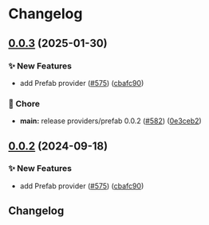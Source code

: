 # Changelog

## [0.0.3](https://github.com/beeme1mr/go-sdk-contrib/compare/providers/prefab-v0.0.2...providers/prefab/v0.0.3) (2025-01-30)


### ✨ New Features

* add Prefab provider ([#575](https://github.com/beeme1mr/go-sdk-contrib/issues/575)) ([cbafc90](https://github.com/beeme1mr/go-sdk-contrib/commit/cbafc906ed2ed1ce8f93854100be6d29acf13509))


### 🧹 Chore

* **main:** release providers/prefab 0.0.2 ([#582](https://github.com/beeme1mr/go-sdk-contrib/issues/582)) ([0e3ceb2](https://github.com/beeme1mr/go-sdk-contrib/commit/0e3ceb22bdfffeff0fab1f61823e39d6013d2252))

## [0.0.2](https://github.com/open-feature/go-sdk-contrib/compare/providers/prefab-v0.0.1...providers/prefab/v0.0.2) (2024-09-18)


### ✨ New Features

* add Prefab provider ([#575](https://github.com/open-feature/go-sdk-contrib/issues/575)) ([cbafc90](https://github.com/open-feature/go-sdk-contrib/commit/cbafc906ed2ed1ce8f93854100be6d29acf13509))

## Changelog

